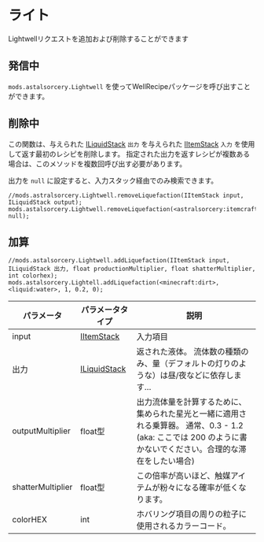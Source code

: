 # ライト

Lightwellリクエストを追加および削除することができます

## 発信中

`mods.astalsorcery.Lightwell` を使ってWellRecipeパッケージを呼び出すことができます。

## 削除中

この関数は、与えられた [ILiquidStack](/Vanilla/Liquids/ILiquidStack/) `出力` を与えられた [IItemStack](/Vanilla/Items/IItemStack/) `入力` を使用して返す最初のレシピを削除します。 指定された出力を返すレシピが複数ある場合は、このメソッドを複数回呼び出す必要があります。

出力を `null` に設定すると、入力スタック経由でのみ検索できます。

```zenscript
//mods.astralsorcery.Lightwell.removeLiquefaction(IItemStack input, ILiquidStack output);
mods.astalsorcery.Lightwell.removeLiquefaction(<astralsorcery:itemcraftingcomponent:0>, null);
```

## 加算

```zenscript
//mods.astalsorcery.Lightwell.addLiquefaction(IItemStack input, ILiquidStack 出力, float productionMultiplier, float shatterMultiplier, int colorhex);
mods.astalsorcery.Lightell.addLiquefaction(<minecraft:dirt>, <liquid:water>, 1, 0.2, 0);
```

| パラメータ             | パラメータタイプ                                       | 説明                                                                                         |
| ----------------- | ---------------------------------------------- | ------------------------------------------------------------------------------------------ |
| input             | [IItemStack](/Vanilla/Items/IItemStack/)       | 入力項目                                                                                       |
| 出力                | [ILiquidStack](/Vanilla/Liquids/ILiquidStack/) | 返された液体。 流体数の種類のみ、量（デフォルトの灯りのような）は昼/夜などに依存します…                                              |
| outputMultiplier  | float型                                         | 出力流体量を計算するために、集められた星光と一緒に適用される乗算器。 通常、0.3 - 1.2 (aka: ここでは 200 のように書かないでください。合理的な滞在をしたい場合) |
| shatterMultiplier | float型                                         | この倍率が高いほど、触媒アイテムが粉々になる確率が低くなります。                                                           |
| colorHEX          | int                                            | ホバリング項目の周りの粒子に使用されるカラーコード。                                                                 |